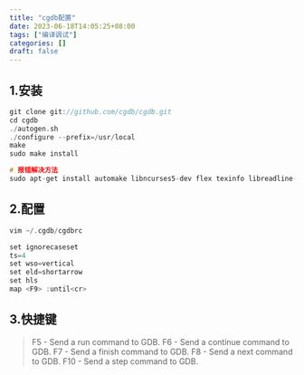 ```yaml
---
title: "cgdb配置"
date: 2023-06-18T14:05:25+08:00
tags: ["编译调试"]
categories: []
draft: false
---
```

## 1.安装
```c
git clone git://github.com/cgdb/cgdb.git
cd cgdb
./autogen.sh
./configure --prefix=/usr/local
make
sudo make install

# 报错解决方法
sudo apt-get install automake libncurses5-dev flex texinfo libreadline-dev
```

## 2.配置
```c
vim ~/.cgdb/cgdbrc

set ignorecaseset
ts=4
set wso=vertical
set eld=shortarrow
set hls
map <F9> :until<cr>
```
## 3.快捷键
> F5 - Send a run command to GDB.
> F6 - Send a continue command to GDB.
> F7 - Send a finish command to GDB.
> F8 - Send a next command to GDB.
> F10 - Send a step command to GDB.
